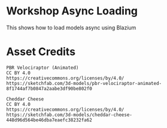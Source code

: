# Workshop Async Loading


This shows how to load models async using Blazium


# Asset Credits

	PBR Velociraptor (Animated)
	CC BY 4.0
	https://creativecommons.org/licenses/by/4.0/
	https://sketchfab.com/3d-models/pbr-velociraptor-animated-8f1744af7b0847a2aabe3df90be802f0
	
	Cheddar Cheese
	CC BY 4.0
	https://creativecommons.org/licenses/by/4.0/
	https://sketchfab.com/3d-models/cheddar-cheese-448d96d564be46dba7eaefc38232fa62
